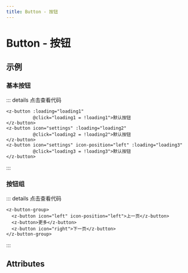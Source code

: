 ```yaml
---
title: Button - 按钮
---
```

# Button - 按钮

## 示例

### 基本按钮

<ClientOnly>
  <button-demo></button-demo>
</ClientOnly>

::: details 点击查看代码
```vue
<z-button :loading="loading1"
          @click="loading1 = !loading1">默认按钮
</z-button>
<z-button icon="settings" :loading="loading2"
          @click="loading2 = !loading2">默认按钮
</z-button>
<z-button icon="settings" icon-position="left" :loading="loading3"
          @click="loading3 = !loading3">默认按钮
</z-button>
```
:::

### 按钮组

<ClientOnly>
  <button-group-demo></button-group-demo>
</ClientOnly>

::: details 点击查看代码
```vue
<z-button-group>
  <z-button icon="left" icon-position="left">上一页</z-button>
  <z-button>更多</z-button>
  <z-button icon="right">下一页</z-button>
</z-button-group>
```
:::

## Attributes

<ClientOnly>
  <button-parameter></button-parameter>
</ClientOnly>
